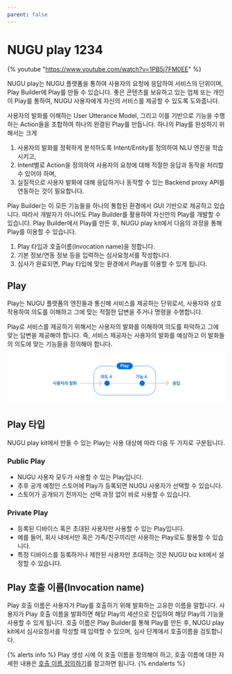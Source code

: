 ```yaml
---
parent: false
---
```


# NUGU play 1234

{% youtube "https://www.youtube.com/watch?v=1PB5j7FM0EE" %}

NUGU play는 NUGU 플랫폼을 통하여 사용자의 요청에 응답하여 서비스의 단위이며, Play Builder에 Play를 만들 수 있습니다. 좋은 콘텐츠를 보유하고 있는 업체 또는 개인이  Play를 통하여, NUGU 사용자에게 자신의 서비스를 제공할 수 있도록 도와줍니다.

사용자의 발화를 이해하는 User Utterance Model, 그리고 이를 기반으로 기능을 수행하는 Action들을 조합하여 하나의 완결된 Play를 만듭니다. 하나의 Play를 완성하기 위해서는 크게

1. 사용자의 발화를 정확하게 분석하도록 Intent/Entity를 정의하여 NLU 엔진을 학습시키고,
2. Intent별로 Action을 정의하여 사용자의 요청에 대해 적절한 응답과 동작을 처리할 수 있어야 하며,
3. 실질적으로 사용자 발화에 대해 응답하거나 동작할 수 있는 Backend proxy API를 연동하는 것이 필요합니다.

Play Builder는 이 모든 기능들을 하나의 통합된 환경에서 GUI 기반으로 제공하고 있습니다. 따라서 개발자가 아니어도 Play Builder를 활용하여 자신만의 Play를 개발할 수 있습니다. Play Builder에서 Play를 만든 후, NUGU play kit에서 다음의 과정을 통해 Play를 이용할 수 있습니다.

1. Play 타입과 호출이름(Invocation name)을 정합니다.
2. 기본 정보/연동 정보 등을 입력하는 심사요청서를 작성합니다.
3. 심사가 완료되면, Play 타입에 맞는 환경에서 Play를 이용할 수 있게 됩니다.

## Play

Play는 NUGU 플랫폼의 엔진들과 통신해 서비스를 제공하는 단위로서, 사용자와 상호 작용하여 의도를 이해하고 그에 맞는 적절한 답변을 주거나 명령을 수행합니다.

Play로 서비스를 제공하기 위해서는 사용자의 발화를 이해하여 의도를 파악하고 그에 맞는 답변을 제공해야 합니다. 즉, 서비스 제공자는 사용자의 발화를 예상하고 이 발화들의 의도에 맞는 기능들을 정의해야 합니다.

![](../assets/nugu-play-01.png)

## Play 타입

NUGU play kit에서 만들 수 있는 Play는 사용 대상에 따라 다음 두 가지로 구분됩니다.

### Public Play

* NUGU 사용자 모두가 사용할 수 있는 Play입니다.
* 추후 공개 예정인 스토어에 Play가 등록되면 NUGU 사용자가 선택할 수 있습니다.
* 스토어가 공개되기 전까지는 선택 과정 없이 바로 사용할 수 있습니다.

### Private Play

* 등록된 디바이스 혹은 초대된 사용자만 사용할 수 있는 Play입니다.
* 예를 들어, 회사 내에서만 혹은 가족/친구끼리만 사용하는 Play로도 활용할 수 있습니다.
* 특정 디바이스를 등록하거나 제한된 사용자만 초대하는 것은 NUGU biz kit에서 설정할 수 있습니다.

## Play 호출 이름(Invocation name)

Play 호출 이름은 사용자가 Play를 호출하기 위해 발화하는 고유한 이름을 말합니다. 사용자가 Play 호출 이름을 발화하면 해당 Play의 세션으로 진입하여 해당 Play의 기능을 사용할 수 있게 됩니다. 호출 이름은 Play Builder를 통해 Play를 만든 후, NUGU play kit에서 심사요청서를 작성할 때 입력할 수 있으며, 심사 단계에서 호출이름을 검토합니다.

{% alerts info %}
Play 생성 시에 이 호출 이름을 정의해야 하고, 호출 이름에 대한 자세한 내용은 [호출 이름 정의하기](play-registration-and-review/register-a-play.md#define-an-invocation-name)를 참고하면 됩니다.
{% endalerts %}
